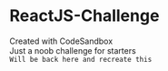# ReactJS-Challenge
Created with CodeSandbox <br/>
Just a noob challenge for starters <br/>
`Will be back here and recreate this`
